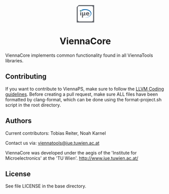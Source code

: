<div align="center">

![](assets/logo.png)

<h1>ViennaCore</h1>

</div>

ViennaCore implements common functionality found in all ViennaTools libraries.

## Contributing

If you want to contribute to ViennaPS, make sure to follow the [LLVM Coding guidelines](https://llvm.org/docs/CodingStandards.html). Before creating a pull request, make sure ALL files have been formatted by clang-format, which can be done using the format-project.sh script in the root directory.

## Authors

Current contributors: Tobias Reiter, Noah Karnel

Contact us via: viennatools@iue.tuwien.ac.at

ViennaCore was developed under the aegis of the 'Institute for Microelectronics' at the 'TU Wien'.
http://www.iue.tuwien.ac.at/

## License

See file LICENSE in the base directory.
